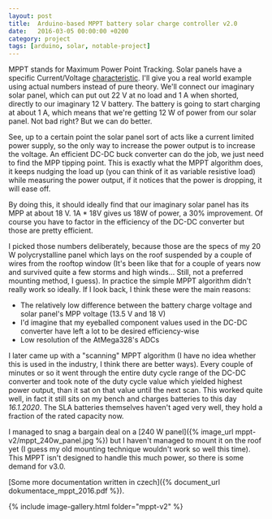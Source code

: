 ```yaml
---
layout: post
title:  Arduino-based MPPT battery solar charge controller v2.0
date:   2016-03-05 00:00:00 +0200
category: project
tags: [arduino, solar, notable-project]
---
```


MPPT stands for Maximum Power Point Tracking. Solar panels have a specific Current/Voltage [characteristic](https://www.ti.com/lit/an/slyt478/slyt478.pdf). I'll give you a real world example using actual numbers instead of pure theory. We'll connect our imaginary solar panel, which can put out 22 V at no load and 1 A when shorted, directly to our imaginary 12 V battery. The battery is going to start charging at about 1 A, which means that we're getting 12 W of power from our solar panel. Not bad right? But we can do better.


See, up to a certain point the solar panel sort of acts like a current limited power supply, so the only way to increase the power output is to increase the voltage. An efficient DC-DC buck converter can do the job, we just need to find the MPP tipping point. This is exactly what the MPPT algorithm does, it keeps nudging the load up (you can think of it as variable resistive load) while measuring the power output, if it notices that the power is dropping, it will ease off.


By doing this, it should ideally find that our imaginary solar panel has its MPP at about 18 V. 1A \* 18V gives us 18W of power, a 30% improvement. Of course you have to factor in the efficiency of the DC-DC converter but those are pretty efficient.


I picked those numbers deliberately, because those are the specs of my 20 W polycrystalline panel which lays on the roof suspended by a couple of wires from the rooftop window (It's been like that for a couple of years now and survived quite a few storms and high winds... Still, not a preferred mounting method, I guess). In practice the simple MPPT algorithm didn't really work so ideally. If I look back, I think these were the main reasons:

* The relatively low difference between the battery charge voltage and solar panel's MPP voltage (13.5 V and 18 V)
* I'd imagine that my eyeballed component values used in the DC-DC converter have left a lot to be desired efficiency-wise
* Low resolution of the AtMega328's ADCs

I later came up with a "scanning" MPPT algorithm (I have no idea whether this is used in the industry, I think there are better ways). Every couple of minutes or so it went through the entire duty cycle range of the DC-DC converter and took note of the duty cycle value which yielded highest power output, than it sat on that value until the next scan. This worked quite well, in fact it still sits on my bench and charges batteries to this day *16.1.2020*. The SLA batteries themselves haven't aged very well, they hold a fraction of the rated capacity now.

I managed to snag a bargain deal on a [240 W panel]({% image_url mppt-v2/mppt_240w_panel.jpg %}) but I haven't managed to mount it on the roof yet (I guess my old mounting technique wouldn't work so well this time). This MPPT isn't designed to handle this much power, so there is some demand for v3.0.

[Some more documentation written in czech]({% document_url dokumentace_mppt_2016.pdf %}).

{% include image-gallery.html folder="mppt-v2" %}
